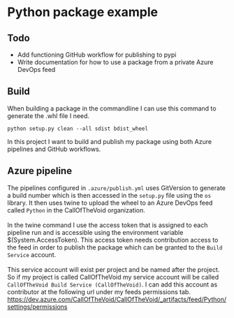 # Python package example
## Todo
- Add functioning GitHub workflow for publishing to pypi
- Write documentation for how to use a package from a private Azure DevOps feed
## Build
When building a package in the commandline I can use this command to generate the .whl file I need.
``` shell
python setup.py clean --all sdist bdist_wheel
```
In this project I want to build and publish my package using both Azure pipelines and GitHub workflows.
## Azure pipeline 
The pipelines configured in `.azure/publish.yml` uses GitVersion to generate a build number which is then accessed in the `setup.py` file using the `os` library.
It then uses twine to upload the wheel to an Azure DevOps feed called `Python` in the CallOfTheVoid organization.
<br/><br/>
In the twine command I use the access token that is assigned to each pipeline run and is accessible using the environment variable $(System.AccessToken). 
This access token needs contribution access to the feed in order to publish the package which can be granted to the `Build Service` account.
<br/><br/>
This service account will exist per project and be named after the project. So if my project is called CallOfTheVoid my service account will be called `CallOfTheVoid Build Service (CallOfTheVoid)`.
I can add this account as contributor at the following url under my feeds permissions tab.
<br/>
https://dev.azure.com/CallOfTheVoid/CallOfTheVoid/_artifacts/feed/Python/settings/permissions
